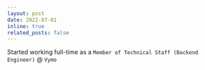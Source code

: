 ```yaml
---
layout: post
date: 2022-07-01
inline: true
related_posts: false
---
```


Started working full-time as a `Member of Technical Staff (Backend Engineer)` @ `Vymo`
